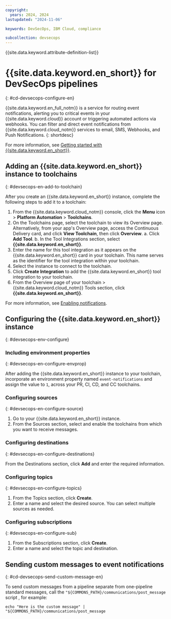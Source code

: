 ```yaml
---
copyright:
  years: 2024, 2024
lastupdated: "2024-11-06"

keywords: DevSecOps, IBM Cloud, compliance

subcollection: devsecops
---
```


{{site.data.keyword.attribute-definition-list}}

# {{site.data.keyword.en_short}} for DevSecOps pipelines
{: #cd-devsecops-configure-en}

{{site.data.keyword.en_full_notm}} is a service for routing event notifications, alerting you to critical events in your {{site.data.keyword.cloud}} account or triggering automated actions via webhooks. You can filter and direct event notifications from {{site.data.keyword.cloud_notm}} services to email, SMS, Webhooks, and Push Notifications.
{: shortdesc}

For more information, see [Getting started with {{site.data.keyword.en_short}}](/docs/event-notifications?topic=event-notifications-getting-started).

## Adding an {{site.data.keyword.en_short}} instance to toolchains
{: #devsecops-en-add-to-toolchain}

After you create an {{site.data.keyword.en_short}} instance, complete the following steps to add it to a toolchain:

1. From the {{site.data.keyword.cloud_notm}} console, click the **Menu** icon > **Platform Automation** > **Toolchains**.
2. On the Toolchains page, select the toolchain to view its Overview page. Alternatively, from your app's Overview page, access the Continuous Delivery card, and click **View Toolchain**, then click **Overview**.
   a. Click **Add Tool**.
   b. In the Tool Integrations section, select **{{site.data.keyword.en_short}}**.
3. Enter the name for this tool integration as it appears on the {{site.data.keyword.en_short}} card in your toolchain. This name serves as the identifier for the tool integration within your toolchain.
4. Select the instance to connect to the toolchain.
5. Click **Create Integration** to add the {{site.data.keyword.en_short}} tool integration to your toolchain.
6. From the Overview page of your toolchain > {{site.data.keyword.cloud_notm}} Tools section, click **{{site.data.keyword.en_short}}**.

For more information, see [Enabling notifications](/docs/ContinuousDelivery?topic=ContinuousDelivery-event-notifications-cd&interface=ui#event-notifications-enable-cd).

## Configuring the {{site.data.keyword.en_short}} instance
{: #devsecops-env-configure}

### Including environment properties
{: #devsecops-en-configure-envprop}

After adding the {{site.data.keyword.en_short}} instance to your toolchain, incorporate an environment property named `event-notifications` and assign the value to `1`, across your PR, CI, CD, and CC toolchains.

### Configuring sources
{: #devsecops-en-configure-source}

1. Go to your {{site.data.keyword.en_short}} instance.
1. From the Sources section, select and enable the toolchains from which you want to receive messages.

### Configuring destinations
{: #devsecops-en-configure-destinations}

From the Destinations section, click **Add** and enter the required information.

### Configuring topics
{: #devsecops-en-configure-topics}

1. From the Topics section, click **Create**.
1. Enter a name and select the desired source. You can select multiple sources as needed.

### Configuring subscriptions
{: #devsecops-en-configure-sub}

1. From the Subscriptions section, click **Create**.
1. Enter a name and select the topic and destination.

## Sending custom messages to event notifications
{: #cd-devsecops-send-custom-message-en}

To send custom messages from a pipeline separate from one-pipeline standard messages, call the `"${COMMONS_PATH}/communications/post_message` script , for example:

```
echo "Here is the custom message" | "${COMMONS_PATH}/communications/post_message
```
